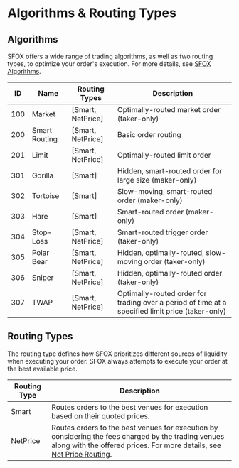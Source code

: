 # Algorithms & Routing Types    
## Algorithms
SFOX offers a wide range of trading algorithms, as well as two routing types, to optimize your order's execution. For more details, see [SFOX Algorithms](https://www.sfox.com/algos.html).

ID | Name | Routing Types | Description
--------- | ----------- | --------- | ---------
100 | Market | [Smart, NetPrice] | Optimally-routed market order (taker-only)
200 | Smart Routing | [Smart, NetPrice] | Basic order routing
201 | Limit | [Smart, NetPrice] | Optimally-routed limit order
301 | Gorilla | [Smart] | Hidden, smart-routed order for large size (maker-only)
302 | Tortoise | [Smart] | Slow-moving, smart-routed order (maker-only)
303 | Hare | [Smart] | Smart-routed order (maker-only)
304 | Stop-Loss | [Smart, NetPrice] | Smart-routed trigger order (taker-only)
305 | Polar Bear | [Smart, NetPrice] | Hidden, optimally-routed, slow-moving order (taker-only)
306 | Sniper | [Smart, NetPrice] | Hidden, optimally-routed order (taker-only)
307 | TWAP | [Smart, NetPrice] | Optimally-routed order for trading over a period of time at a specified limit price (taker-only)

## Routing Types
The routing type defines how SFOX prioritizes different sources of liquidity when executing your order. SFOX always attempts to execute your order at the best available price.

Routing Type | Description
----------------- | -----------
Smart | Routes orders to the best venues for execution based on their quoted prices. 
NetPrice | Routes orders to the best venues for execution by considering the fees charged by the trading venues along with the offered prices. For more details, see [Net Price Routing](https://www.sfox.com/routing.html).